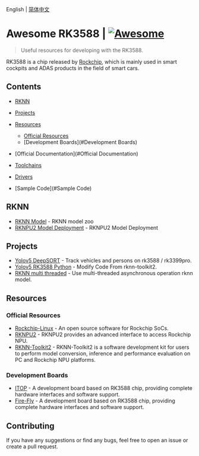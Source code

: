 English | [简体中文](README_CN.md)

# Awesome RK3588 | [![Awesome](https://awesome.re/badge.svg)](https://awesome.re)

[//]: # ([<img src="RK3588-logo.svg" align="right" width="100">]&#40;https://electronjs.org&#41;)

> Useful resources for developing with the RK3588.


RK3588 is a chip released by [Rockchip](https://www.rock-chips.com/a/en/), which is mainly used in smart cockpits and ADAS products in the field of smart cars.

## Contents
- [RKNN](#RKNN)

- [Projects](#projects)

- [Resources](#resources)
  - [Official Resources](#official-resources)
  - [Development Boards](#Development Boards)

- [Official Documentation](#Official Documentation)
- [Toolchains](#Toolchains)

- [Drivers](#Drivers)
- [Sample Code](#Sample Code)

## RKNN

- [RKNN Model](https://github.com/airockchip/rknn_model_zoo/tree/main) - RKNN model zoo
- [RKNPU2 Model Deployment](https://github.com/PaddlePaddle/FastDeploy/blob/develop/docs/en/faq/rknpu2/rknpu2.md) - RKNPU2 Model Deployment
## Projects

- [Yolov5 DeepSORT](https://github.com/Zhou-sx/yolov5_Deepsort_rknn) - Track vehicles and persons on rk3588 / rk3399pro.
- [Yolov5 RK3588 Python](https://github.com/cluangar/YOLOv5-RK3588-Python) - Modify Code From rknn-toolkit2.
- [RKNN multi threaded](https://github.com/leafqycc/rknn-multi-threaded) - Use multi-threaded asynchronous operation rknn model.

## Resources

### Official Resources
- [Rockchip-Linux](https://github.com/rockchip-linux) - An open source software for Rockchip SoCs.
- [RKNPU2](https://github.com/rockchip-linux/rknpu2) - RKNPU2 provides an advanced interface to access Rockchip NPU.
- [RKNN-Toolkit2](https://github.com/rockchip-linux/rknn-toolkit2) - RKNN-Toolkit2 is a software development kit for users to perform model conversion, inference and performance evaluation on PC and Rockchip NPU platforms.

### Development Boards

- [ITOP](http://www.topeetboard.com/sydymfl/Product/iTOP-3588.html) - A development board based on RK3588 chip, providing complete hardware interfaces and software support.
- [Fire-Fly](https://www.t-firefly.com/doc/download/164.html) - A development board based on RK3588 chip, providing complete hardware interfaces and software support.



## Contributing

If you have any suggestions or find any bugs, feel free to open an issue or create a pull request.
